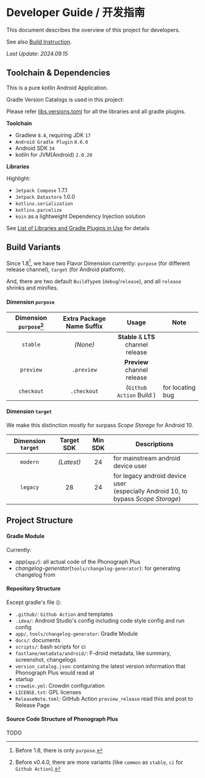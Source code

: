 # **Developer Guide** / **开发指南**

This document describes the overview of this project for developers.

See also [Build Instruction](./Build_Instructions.md).

_Last Update: 2024.09.15_

## Toolchain & Dependencies

This is a pure kotlin Android Application.

Gradle Version Catalogs is used in this project:

Please refer [libs.versions.toml](../gradle/libs.versions.toml) for all the libraries and all gradle plugins.

**Toolchain**

- Gradlew `8.8`, requiring JDK `17`
- `Android Gradle Plugin` `8.6.0`
- Android SDK `34`
- kotlin for JVM(Android) `2.0.20`

**Libraries**

Highlight:

- `Jetpack Compose` 1.7.1
- `Jetpack Datastore` 1.0.0
- `kotlinx.serialization`
- `kotlinx.parcelize`
- `koin` as a lightweight Dependency Injection solution

See [List of Libraries and Gradle Plugins in Use](./List_of_Libraries.md) for details

## Build Variants

Since 1.8[^1], we have two Flavor Dimension currently: `purpose` (for different release channel), `target` (for Android platform).

And, there are two default `BuildType`s (`debug`/`release`), and all `release` shrinks and minifies.

[^1]: Before 1.8, there is only `purpose`.

#### Dimension `purpose`

| Dimension `purpose`[^2] | Extra Package Name Suffix |                   Usage                   | Note             |
|:-----------------------:|:-------------------------:|:-----------------------------------------:|------------------|
|        `stable`         |         _(None)_          | **Stable** & **LTS**<br/> channel release |                  |
|        `preview`        |        `.preview`         |     **Preview**<br/> channel release      |                  |
|       `checkout`        |        `.checkout`        |         (`Github Action` Build )          | for locating bug |

[^2]: Before v0.4.0, there are more variants (like `common` as `stable`, `ci` for `Github Action`).

#### Dimension `target`

We make this distinction mostly for surpass _Scope Storage_ for Android 10.

| Dimension `target` | Target SDK | Min SDK | Descriptions                                                                           |
|:------------------:|:----------:|:-------:|----------------------------------------------------------------------------------------|
|      `modern`      | _(Latest)_ |   24    | for mainstream android device user                                                     |
|      `legacy`      |     28     |   24    | for legacy android device user <br/>(especially Android 10, to bypass _Scope Storage_) |

## Project Structure

#### Gradle Module

Currently:

- _app_(`app/`): all actual code of the Phonograph Plus
- _changelog-generator_(`tools/changelog-generator`): for generating changelog from

#### Repository Structure

Except gradle's file ():

- `.github/`: `Github Action` and templates
- `.idea/`: Android Studio's config including code style config and run config
- `app/`, `tools/changelog-generator`: Gradle Module
- `docs/`: documents
- `scripts/`: bash scripts for ci
- `fastlane/metadata/android/`: F-droid metadata, like summary, screenshot, changelogs
- `version_catalog.json`: containing the latest version information that Phonograph Plus would read at
- startup
- `crowdin.yml`: Crowdin configuration
- `LICENSE.txt`: GPL licenses
- `ReleaseNote.toml`: GitHub Action `preview_release` read this and post to Release Page

#### Source Code Structure of Phonograph Plus

TODO

